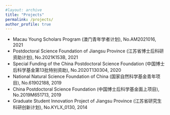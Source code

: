 ```yaml
---
#layout: archive
title: "Projects"
permalink: /projects/
author_profile: true
---
```

 
* Macau Young Scholars Program (澳门青年学者计划), No.AM2021016, 2021
* Postdoctoral Science Foundation of Jiangsu Province (江苏省博士后科研资助计划), No.2021K153B, 2021
* Special Funding of the China Postdoctoral Science Foundation (中国博士后科学基金第13批特别资助), No.2020T130304, 2020
* National Natural Science Foundation of China (国家自然科学基金青年项目), No.61902188, 2019
* China Postdoctoral Science Foundation (中国博士后科学基金面上项目), No.2019M651713, 2019
* Graduate Student Innovation Project of Jiangsu Province (江苏省研究生科研创新计划), No.KYLX_0130, 2014

 